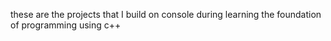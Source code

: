 these  are the projects that I build on console during learning the foundation of programming using c++
